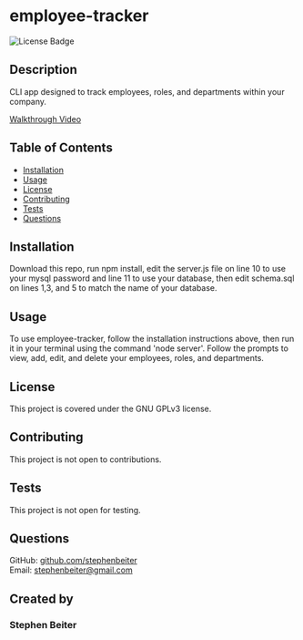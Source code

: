 # employee-tracker
![License Badge](https://img.shields.io/badge/license-GNU%20GPLv3-green)
## Description
CLI app designed to track employees, roles, and departments within your company.

[Walkthrough Video](https://drive.google.com/file/d/1rXEM9xPSXrK1Q7ihUDum_nmDKTN2Y2L1/view)
## Table of Contents
* [Installation](#Installation)
* [Usage](#Usage)
* [License](#License)
* [Contributing](#Contributing)
* [Tests](#Tests)
* [Questions](#Questions)
## Installation
Download this repo, run npm install, edit the server.js file on line 10 to use your mysql password and line 11 to use your database, then edit schema.sql on lines 1,3, and 5 to match the name of your database.
## Usage
To use employee-tracker, follow the installation instructions above, then run it in your terminal using the command 'node server'. Follow the prompts to view, add, edit, and delete your employees, roles, and departments.
## License
This project is covered under the GNU GPLv3 license.
## Contributing
This project is not open to contributions.
## Tests
This project is not open for testing.
## Questions
GitHub: [github.com/stephenbeiter](http://github.com/stephenbeiter)  
Email: [stephenbeiter@gmail.com](mailto:stephenbeiter@gmail.com)
## Created by
### Stephen Beiter
